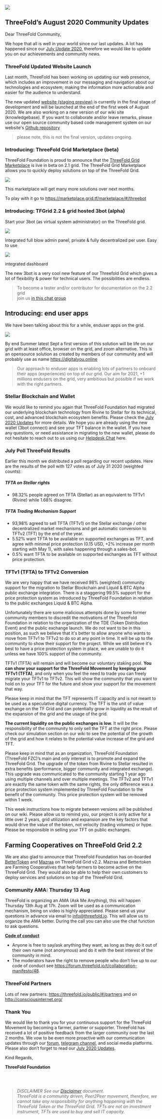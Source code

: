 ![](./img/partners.png)

## ThreeFold’s August 2020 Community Updates
  

Dear ThreeFold Community,

We hope that all is well in your world since our last updates. A lot has happened since our [July Update 2020](https://wiki.threefold.io/ThreeFold%20update%20doc%20July%202020.pdf), therefore we would like to update you on our achievements and community news.


### ThreeFold Updated Website Launch

Last month, ThreeFold has been working on updating our web presence, which includes an improvement in our messaging and navigation about our technologies and ecosystem; making the information more actionable and easier for the audience to understand.

The new updated [website (staging preview)](https://www2.threefold.io) is currently in the final stage of development and will be launched at the end of the first week of August 2020. We are also working on a new version of our wiki site (knowledgebase). If you want to collaborate and/or leave remarks, please use our open source community based code management system on our website's [Github repository](https://github.com/threefoldfoundation/www_tfgrid/issues)

> please note, this is not the final version, updates ongoing.

### Introducing: ThreeFold Grid Marketplace (beta)

ThreeFold Foundation is proud to announce that the [ThreeFold Grid Marketplace](https://marketplace.grid.tf/) is live in beta on 2.1 grid. The ThreeFold Grid Marketplace allows you to quickly deploy solutions on top of the ThreeFold Grid.

![](./img/3bot_launch.png)

This marketplace will get many more solutions over next months.

To play with it go to https://marketplace.grid.tf/marketplace/#/threebot

### Introducing: TFGrid 2.2 & grid hosted 3bot (alpha)

Start your 3bot (as virtual system administrator) on the ThreeFold grid. 

![](img/3bot_22_1.png)

Integrated full blow admin panel, private & fully decentralized per user.
Easy to use

![](img/3bot_22_2.png)

integrated dashboard

The new 3bot is a very cool new feature of our Threefold Grid which gives a lot of flexibility & power for technical users. The possibilities are endless.

> To become a tester and/or contributor for documentation on the 2.2 grid <br> join us [in this chat group](https://t.me/joinchat/BwOvOxxgK59GmRoZ2_sM0w)

## Introducing: end user apps

We have been talking about this for a while, enduser apps on the grid.

![](./img/enderuserapps.png)

By end Summer latest Sept a first version of this solution will be life on our grid with at least office, browser on the grid, and zoom alternative. This is an opensource solution as created by members of our community and will probably use as name https://digitalyou.online

> Our approach to enduser apps is enabling lots of partners to onboard their apps (experiences) on top of our grid. Our aim for 2021, +1 millions endusers on the grid, very ambitious but possible if we work with the right partners.

### Stellar Blockchain and Wallet

We would like to remind you again that ThreeFold Foundation had migrated our underlying blockchain technology from Rivine to Stellar for its technical, cost, and advanced blockchain ecosystem benefits. Please check the [July 2020 Updates](https://wiki.threefold.io/ThreeFold%20update%20doc%20July%202020.pdf) for more details. We hope you are already using the new wallet (3bot connect) and see your TFT balance in the wallet. If you have any questions, or need assistance in migrating to the new wallet, please do not hesitate to reach out to us using our [Helpdesk Chat](https://threefoldfaq.crisp.help/en/) here.


### July Poll ThreeFold Results

Earlier this month we distributed a poll regarding our recent updates. Here are the results of the poll with 127 votes as of July 31 2020 (weighted counts):

##### TFTA on Stellar rights

- 98.32% people agreed on TFTA (Stellar) as an equivalent to TFTv1 (Rivine) while 1.68% disagree.

##### TFTA Trading Mechanism Support

- 93,98% agreed to sell TFTA (TFTv1) on the Stellar exchange / other decentralized market mechanisms and get automatic conversion to TFTv2 (TFT) by the end of the year.
- 5.52% want TFTA to be available on supported exchanges as TFT, and agree with minimal price protection (0.15 USD, +2% increase per month starting with May 1), with sales happening through a sales-bot.
- 0.5% want TFTA to be available on supported exchanges as TFT without price protection.

### TFTv1 (TFTA) to TFTv2 Conversion

We are very happy that we have received 98% (weighted) community support for the migration to Stellar Blockchain and Liquid & BTC Alpha public exchange integration. There is a staggering 99.5% support for the price protection system as introduced by ThreeFold Foundation in relation to the public exchanges Liquid & BTC Alpha.

Unfortunately there are some malicious attempts done by some former community members to discredit the motivations of the ThreeFold Foundation in relation to the organization of the TDE (Token Distribution Event) and the public exchange launch. We do not want to be in this position, as such we believe that it's better to allow anyone who wants to move from TFTv1 to TFTv2 to do so at any point in time. It will be up to the community to show their support for the project. While we still believe it's best to have a price protection system in place, we are unable to do it unless we have 100% support of the community.

TFTv1 (TFTA) will remain and will become our voluntary staking pool. **You can show your support for the ThreeFold Movement by keeping your TFTv1 (TFTA)**, and only when you feel the need to trade you can freely migrate your TFTv1 to TFTv2. This will show the community that you want to hold on to your TFT for the future and show your support for the movement that way.

Please keep in mind that the TFT represents IT capacity and is not meant to be used as a speculative digital currency. The TFT is the unit of value exchange on the TF Grid and can potentially grow in liquidity as the result of the expansion of the grid and the usage of the grid.

__The current liquidity on the public exchanges is low.__ It will be the responsibility of the community to only sell the TFT at the right price. Please check our simulation section on our wiki to see the potential of the growth of the grid and how it relates to the potential value increase of the grid and TFT.

Please keep in mind that as an organization, ThreeFold Foundation (ThreeFold FZC)’s main and only interest is to promote and expand the ThreeFold Grid. The upgrade of the token from Rivine to Stellar resulted in extra benefits (performance, bigger community and integrated exchange). This upgrade was communicated to the community starting 1 year ago using multiple channels and over multiple meetings. The TFTv2 and TFTv1 are exactly the same token with the same rights, the only difference was a price protection system implemented by ThreeFold Foundation to the benefit of the community. This price protection system will be removed within 1 week.

This week instructions how to migrate between versions will be published on our wiki. Please allow us to remind you, our project is only active for a little over 2 years, grid utilization and expansion are the key factors that would drive the value of the token, not velocity (trading volumes) or hype. Please be responsible in selling your TFT on public exchanges.  


## Farming Cooperatives on ThreeFold Grid 2.2

We are also glad to announce that ThreeFold Foundation has on-boarded [BetterToken](https://bettertoken.com/) and [Mazraa](https://www.mazraa.io/) on ThreeFold Grid v2.2. Mazraa and Bettertoken are Farming Cooperatives that help farmers to become active on the ThreeFold Grid. They would also be able to help their own customers to deploy services and solutions on top of the ThreeFold Grid.


### Community AMA: Thursday 13 Aug
ThreeFold is organizing an AMA (Ask Me Anything), this will happen Thursday 13th Aug at 17h. Zoom will be used as a communication mechanism, being on video is highly appreciated. Please send us your questions in advance via email to info@threefold.io. This will allow us to organize the AMA better. During the call you can also use the chat function to ask questions.

[__Code of conduct__](https://forum.threefold.io/t/collaboration-manifesto/48)  

- Anyone is free to say/ask anything they want, as long as they do it out of their own name (not anonymous) and do it with the best interest of the community in mind.
- The moderators have the right to remove people who don’t live up to our code of conduct see https://forum.threefold.io/t/collaboration-manifesto/48.


### ThreeFold Partners

Lots of new partners: https://threefold.io/public/#/partners
and on http://consciousinternet.org/


### Thank You

We would like to thank you for your continuous support for the ThreeFold Movement by becoming a farmer, partner or supporter. ThreeFold has received a lot of positive feedback from the larger community over the last 2 months. We vow to be even more proactive with our communication updates through our [forum](https://forum.threefold.io/), [telegram channel](https://t.me/threefoldnews),  and social media platforms. Please also don’t forget to read our [July 2020 Updates](https://wiki.threefold.io/ThreeFold%20update%20doc%20July%202020.pdf).

  

Kind Regards,


__ThreeFold Foundation__

<BR>
<BR>



> *DISCLAIMER*
> *See our [Disclaimer](#disclaimer.md) document.*<BR>
> *ThreeFold is a community driven, Peer2Peer movement, therefore, we cannot take any responsibility for anything happening with the ThreeFold Token or the ThreeFold Grid. TFTs are not an investment instrument, TFTs are used to buy and sell IT capacity.*
